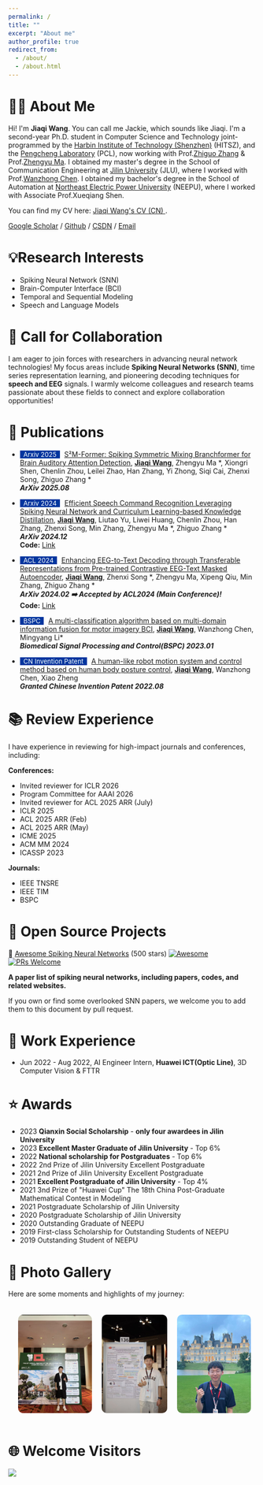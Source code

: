 ```yaml
---
permalink: /
title: ""
excerpt: "About me"
author_profile: true
redirect_from: 
  - /about/
  - /about.html
---
```



# 🙋‍♂️ About Me

Hi! I'm **Jiaqi Wang**. You can call me Jackie, which sounds like Jiaqi. I'm a second-year Ph.D. student in Computer Science and Technology joint-programmed by the [Harbin Institute of Technology (Shenzhen)](https://www.hitsz.edu.cn/) (HITSZ), and the [Pengcheng Laboratory](https://www.pcl.ac.cn/) (PCL), now working with Prof.[Zhiguo Zhang](http://faculty.hitsz.edu.cn/zgzhang) & Prof.[Zhengyu Ma](https://scholar.google.com/citations?hl=en&user=21SR930AAAAJ&view_op=list_works&sortby=pubdate). 
I obtained my master's degree in the School of Communication Engineering at [Jilin University](https://www.jlu.edu.cn/) (JLU), where I worked with Prof.[Wanzhong Chen](https://dce.jlu.edu.cn/info/1182/9723.htm). 
I obtained my bachelor's degree in the School of Automation at [Northeast Electric Power University](http://www.neepu.edu.cn/) (NEEPU), where I worked with Associate Prof.Xueqiang Shen.

You can find my CV here: [Jiaqi Wang's CV (CN) ](../assets/CV_zn.pdf). 

[Google Scholar](https://scholar.google.com.hk/citations?hl=zh-CN&tzom=-480&user=jz4IkO0AAAAJ) /  [Github](https://github.com/JackieWang9811) / [CSDN](https://blog.csdn.net/jq_98) / [Email](mailto:mhwjq1998@gmail.com)

# 💡Research Interests

- Spiking Neural Network (SNN)
- Brain-Computer Interface (BCI)
- Temporal and Sequential Modeling
- Speech and Language Models


# 🤝 Call for Collaboration

I am eager to join forces with researchers in advancing neural network technologies! My focus areas include **Spiking Neural Networks (SNN)**, time series representation learning, and pioneering decoding techniques for **speech and EEG** signals. I warmly welcome colleagues and research teams passionate about these fields to connect and explore collaboration opportunities!

# 📝 Publications 

- <span style="display:inline-block; background-color:#00369F; color:#fff; padding:0px 7px; margin-right:5px; font-size:13px;">Arxiv 2025</span> [
S&sup2;M-Former: Spiking Symmetric Mixing Branchformer for Brain Auditory Attention Detection](https://arxiv.org/abs/2508.05164),
   <ins>**Jiaqi Wang**</ins>, Zhengyu Ma *, Xiongri Shen, Chenlin Zhou, Leilei Zhao, Han Zhang, Yi Zhong, Siqi Cai, Zhenxi Song, Zhiguo Zhang * <br>
  **_ArXiv 2025.08_**  

- <span style="display:inline-block; background-color:#00369F; color:#fff; padding:0px 7px; margin-right:5px; font-size:13px;">Arxiv 2024</span> [Efficient Speech Command Recognition Leveraging Spiking Neural Network and Curriculum Learning-based Knowledge Distillation](https://arxiv.org/abs/2412.12858),
   <ins>**Jiaqi Wang**</ins>,  Liutao Yu, Liwei Huang, Chenlin Zhou, Han Zhang, Zhenxi Song, Min Zhang, Zhengyu Ma *, Zhiguo Zhang * <br>
  **_ArXiv 2024.12_**  
  **Code:** [Link](https://github.com/JackieWang9811/SpikeSCR)

- <span style="display:inline-block; background-color:#00369F; color:#fff; padding:0px 7px; margin-right:5px; font-size:13px;">ACL 2024</span> [Enhancing EEG-to-Text Decoding through Transferable Representations from Pre-trained Contrastive EEG-Text Masked Autoencoder](https://arxiv.org/abs/2402.17433),
   <ins>**Jiaqi Wang**</ins>,  Zhenxi Song *,  Zhengyu Ma, Xipeng Qiu, Min Zhang, Zhiguo Zhang * <br>
  **_ArXiv 2024.02 ➡️ Accepted by ACL2024 (Main Conference)!_**  
  **Code:** [Link](https://github.com/JackieWang9811/CET-MAE)
    
 - <span style="display:inline-block; background-color:#00369F; color:#fff; padding:0px 7px; margin-right:5px; font-size:13px;">BSPC</span> [A multi-classification algorithm based on multi-domain information fusion for motor imagery BCI](https://www.sciencedirect.com/science/article/pii/S1746809422007066),
  <ins>**Jiaqi Wang**</ins>, Wanzhong Chen, Mingyang Li* <br>
  **_Biomedical Signal Processing and Control(BSPC) 2023.01_**

 - <span style="display:inline-block; background-color:#00369F; color:#fff; padding:0px 7px; margin-right:5px; font-size:13px;">CN Invention Patent</span> [A human-like robot motion system and control method based on human body posture control](https://kns.cnki.net/kcms2/article/abstract?v=kxaUMs6x7-4I2jr5WTdXti3zQ9F92xu0nlgSAA876Br4k7Yiof5ge6un4lKDiSbV1SxF4BaaQuhTiBmtvRHVjHSjjN-2-bNX&uniplatform=NZKPT), <ins>**Jiaqi Wang**</ins>, Wanzhong Chen, Xiao Zheng<br>
  **_Granted Chinese Invention Patent 2022.08_**

# 📚 Review Experience
I have experience in reviewing for high-impact journals and conferences, including:  

**Conferences:**  

- Invited reviewer for ICLR 2026 
- Program Committee for AAAI 2026
- Invited reviewer for ACL 2025 ARR (July)
- ICLR 2025
- ACL 2025 ARR (Feb)
- ACL 2025 ARR (May)
- ICME 2025
- ACM MM 2024
- ICASSP 2023


  
**Journals:**
- IEEE TNSRE
- IEEE TIM
- BSPC

# 🔭 Open Source Projects

🧠 [Awesome Spiking Neural Networks](https://github.com/zhouchenlin2096/Awesome-Spiking-Neural-Networks)  (500 stars)
[![Awesome](https://cdn.rawgit.com/sindresorhus/awesome/d7305f38d29fed78fa85652e3a63e154dd8e8829/media/badge.svg)](https://github.com/zhouchenlin2096/Awesome-Spiking-Neural-Networks)
[![PRs Welcome](https://img.shields.io/badge/PRs-welcome-brightgreen.svg?style=flat-square)](http://makeapullrequest.com)

  **A paper list of spiking neural networks, including papers, codes, and related websites.**

  If you own or find some overlooked SNN papers, we welcome you to add them to this document by pull request.


# 🏢 Work Experience

* Jun 2022 - Aug 2022, AI Engineer Intern, **Huawei ICT(Optic Line)**,  3D Computer Vision & FTTR

# ⭐ Awards

* 2023 **Qianxin Social Scholarship** - **only four awardees in Jilin University**
* 2023 **Excellent Master Graduate of Jilin University** - Top 6%
* 2022 **National scholarship for Postgraduates** - Top 6%
* 2022 2nd Prize of Jilin University Excellent Postgraduate 
* 2021 2nd Prize of Jilin University Excellent Postgraduate
* 2021 **Excellent Postgraduate of Jilin University**  - Top 4%
* 2021 3nd Prize of "Huawei Cup" The 18th China Post-Graduate Mathematical Contest in Modeling 
* 2021 Postgraduate Scholarship of Jilin University 
* 2020 Postgraduate Scholarship of Jilin University
* 2020 Outstanding Graduate of NEEPU
* 2019 First-class Scholarship for Outstanding Students of NEEPU
* 2019 Outstanding Student of NEEPU

# 📸 Photo Gallery

Here are some moments and highlights of my journey:


<div class="gallery">
  <img src="../images/page1.jpg" alt="Image 1" class="gallery-image">
  <img src="../images/page2.jpg" alt="Image 2" class="gallery-image">
  <img src="../images/page3.jpg" alt="Image 3" class="gallery-image">
  <img src="../images/page4.jpg" alt="Image 4" class="gallery-image">
</div>

<style>
  .gallery {
    display: flex;
    overflow-x: scroll;
    gap: 20px;
    padding: 20px;
  }
  .gallery-image {
    width: 200px;
    height: 200px;
    object-fit: cover;
    border-radius: 10px;
  }
</style>



# 🌐 Welcome Visitors

<a href="https://clustrmaps.com/site/1c1la" title="Visit tracker"><img src="//clustrmaps.com/map_v2.png?cl=ffffff&w=a&t=m&d=lLNo_aaNpQ7KFqBhrFSGp8PbncZ0gy3O4oljQP1rOsk&co=2d78ad&ct=ffffff" /></a>
